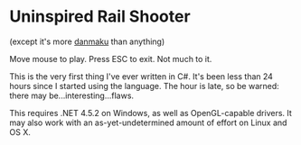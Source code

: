 ﻿Uninspired Rail Shooter
=======================
(except it's more
<a href="https://en.wikipedia.org/wiki/Shoot_'em_up#Bullet_hell_and_niche_appeal">danmaku</a>
than anything)

Move mouse to play. Press ESC to exit. Not much to it.

This is the very first thing I've ever written in C#. It's been less than 24 
hours since I started using the language. The hour is late, so be warned: 
there may be...interesting...flaws.

This requires .NET 4.5.2 on Windows, as well as OpenGL-capable drivers. It may 
also work with an as-yet-undetermined amount of effort on Linux and OS X.
